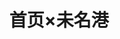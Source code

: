 ---
# https://vitepress.dev/reference/default-theme-home-page
layout: home
title: 首页×未名港
hero:
  name: "旅禾小栈"
  text: "未名岛"
  tagline: 存晾各类闲笔杂章，静候光临
  actions:
    - theme: brand
      text: 始序阁
      link: ./articles
      rel: nofollow
    - theme: alt
      text: 造暇坊
      link: ./documents
      rel: nofollow
    - theme: alt
      text: 主站
      link: https://www.qqzhi.cc/

features:
  - icon: 📘
    title: 始序阁
    details: 存晾各类杂笔散记<br>更多内容移步微信公众号：<b>旅禾Tristan</b>！
  - icon: 🛠️
    title: 造暇坊
    details: 挂展各造物之文档<br>琳琅各色的应用项目，在此静候光临
  - icon: 💡
    title: 旅禾主站
    details: 进入主站<br>来看一看，说不定会有什么好玩儿的？

head:
  - - link
    - rel: canonical
      href: https://blog.qqzhi.cc/
---